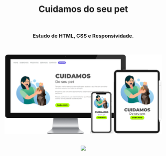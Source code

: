 <h1 align="center">
  Cuidamos do seu pet</h1>
<br>
<h3 align="center">Estudo de HTML, CSS e Responsividade.</h3>
<br>
<br>

<div align="center">
  <img width="700px" src="https://github.com/feliperyo/cuidamos-do-seu-pet/blob/main/img/mockup.png?raw=true"/>
</div>
<br>
<br>
<div align="center">
<a href="https://feliperyo.github.io/cuidamos-do-seu-pet/" target="_blank"><img src="https://img.shields.io/website-up-down-green-red/http/monip.org.svg"></a>
</div>
